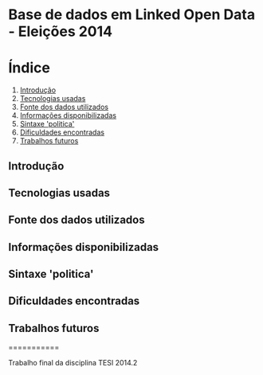 # Base de dados em Linked Open Data - Eleições 2014

# Índice
1. [Introdução](#introducao)
1. [Tecnologias usadas](#tecnologias-usadas)
1. [Fonte dos dados utilizados](#fonte-dos-dados-utilizados)
1. [Informações disponibilizadas](#informações-disponibilizadas)
1. [Sintaxe 'politica'](#sintaxe-'politica')
1. [Dificuldades encontradas](#dificuldades-encontradas)
1. [Trabalhos futuros](#trabalhos-futuros)

## Introdução

## Tecnologias usadas

## Fonte dos dados utilizados

## Informações disponibilizadas

## Sintaxe 'politica'

## Dificuldades encontradas

## Trabalhos futuros

===========

Trabalho final da disciplina TESI 2014.2
